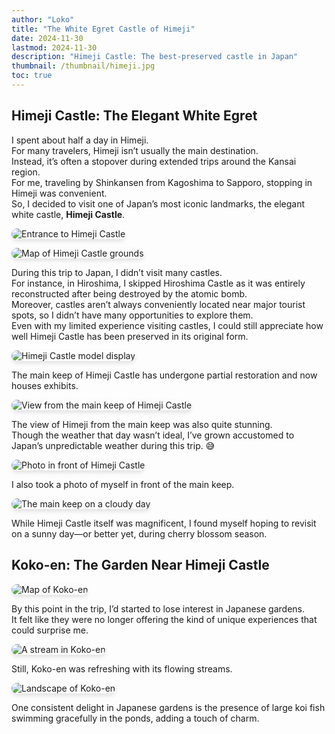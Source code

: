 ```yaml
---
author: "Loko"
title: "The White Egret Castle of Himeji"
date: 2024-11-30
lastmod: 2024-11-30
description: "Himeji Castle: The best-preserved castle in Japan"
thumbnail: /thumbnail/himeji.jpg
toc: true
---
```


## Himeji Castle: The Elegant White Egret

I spent about half a day in Himeji.  
For many travelers, Himeji isn’t usually the main destination.  
Instead, it’s often a stopover during extended trips around the Kansai region.  
For me, traveling by Shinkansen from Kagoshima to Sapporo, stopping in Himeji was convenient.  
So, I decided to visit one of Japan’s most iconic landmarks, the elegant white castle, **Himeji Castle**.

![Entrance to Himeji Castle](/jr-travel/himeji-1.jpg)

![Map of Himeji Castle grounds](/jr-travel/himeji-2.jpg)

During this trip to Japan, I didn’t visit many castles.  
For instance, in Hiroshima, I skipped Hiroshima Castle as it was entirely reconstructed after being destroyed by the atomic bomb.  
Moreover, castles aren’t always conveniently located near major tourist spots, so I didn’t have many opportunities to explore them.  
Even with my limited experience visiting castles, I could still appreciate how well Himeji Castle has been preserved in its original form.

![Himeji Castle model display](/jr-travel/himeji-3.jpg)

The main keep of Himeji Castle has undergone partial restoration and now houses exhibits.

![View from the main keep of Himeji Castle](/jr-travel/himeji-4.jpg)

The view of Himeji from the main keep was also quite stunning.  
Though the weather that day wasn’t ideal, I’ve grown accustomed to Japan’s unpredictable weather during this trip. 😅

![Photo in front of Himeji Castle](/jr-travel/himeji-5.jpg)

I also took a photo of myself in front of the main keep.

![The main keep on a cloudy day](/jr-travel/himeji-6.jpg)

While Himeji Castle itself was magnificent, I found myself hoping to revisit on a sunny day—or better yet, during cherry blossom season.

## Koko-en: The Garden Near Himeji Castle

![Map of Koko-en](/jr-travel/himeji-7.jpg)

By this point in the trip, I’d started to lose interest in Japanese gardens.  
It felt like they were no longer offering the kind of unique experiences that could surprise me.

![A stream in Koko-en](/jr-travel/himeji-8.jpg)

Still, Koko-en was refreshing with its flowing streams.

![Landscape of Koko-en](/jr-travel/himeji-9.jpg)

One consistent delight in Japanese gardens is the presence of large koi fish swimming gracefully in the ponds, adding a touch of charm.

<style>
  img {
    border-radius: 10px;
    box-shadow: 0 4px 6px rgba(0, 0, 0, 0.1);
    transition: transform 0.2s ease, box-shadow 0.2s ease;
  }

  img:hover {
    transform: scale(1.05);
    box-shadow: 0 8px 12px rgba(0, 0, 0, 0.2);
  }
</style>

